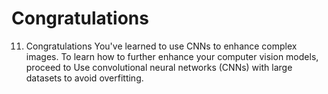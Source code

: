 # Congratulations

11. Congratulations
You've learned to use CNNs to enhance complex images. To learn how to further enhance your computer vision models, proceed to Use convolutional neural networks (CNNs) with large datasets to avoid overfitting.